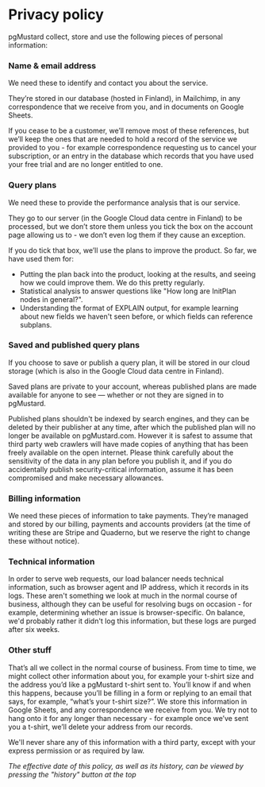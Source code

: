 # Privacy policy

pgMustard collect, store and use the following pieces of personal information:

### Name & email address

We need these to identify and contact you about the service.

They’re stored in our database (hosted in Finland), in Mailchimp, in any correspondence that we receive from you, and in documents on Google Sheets. 

If you cease to be a customer, we’ll remove most of these references, but we’ll keep the ones that are needed to hold a record of the service we provided to you - for example correspondence requesting us to cancel your subscription, or an entry in the database which records that you have used your free trial and are no longer entitled to one.

### Query plans

We need these to provide the performance analysis that is our service. 

They go to our server (in the Google Cloud data centre in Finland) to be processed, but we don’t store them unless you tick the box on the account page allowing us to - we don’t even log them if they cause an exception.

If you do tick that box, we’ll use the plans to improve the product. So far, we have used them for:
- Putting the plan back into the product, looking at the results, and seeing how we could improve them. We do this pretty regularly.
- Statistical analysis to answer questions like "How long are InitPlan nodes in general?".
- Understanding the format of EXPLAIN output, for example learning about new fields we haven't seen before, or which fields can reference subplans.

### Saved and published query plans

If you choose to save or publish a query plan, it will be stored in our cloud storage (which is also in the Google Cloud data centre in Finland).

Saved plans are private to your account, whereas published plans are made available for anyone to see — whether or not they are signed in to pgMustard.

Published plans shouldn't be indexed by search engines, and they can be deleted by their publisher at any time, after which the published plan will no longer be available on pgMustard.com. However it is safest to assume that third party web crawlers will have made copies of anything that has been freely available on the open internet. Please think carefully about the sensitivity of the data in any plan before you publish it, and if you do accidentally publish security-critical information, assume it has been compromised and make necessary allowances.

### Billing information

We need these pieces of information to take payments. They’re managed and stored by our billing, payments and accounts providers (at the time of writing these are Stripe and Quaderno, but we reserve the right to change these without notice).

### Technical information

In order to serve web requests, our load balancer needs technical information, such as browser agent and IP address, which it records in its logs. These aren't something we look at much in the normal course of business, although they can be useful for resolving bugs on occasion - for example, determining whether an issue is browser-specific. On balance, we'd probably rather it didn't log this information, but these logs are purged after six weeks.

### Other stuff

That’s all we collect in the normal course of business. From time to time, we might collect other information about you, for example your t-shirt size and the address you’d like a pgMustard t-shirt sent to. You’ll know if and when this happens, because you’ll be filling in a form or replying to an email that says, for example, “what’s your t-shirt size?”. We store this information in Google Sheets, and any correspondence we receive from you. We try not to hang onto it for any longer than necessary - for example once we’ve sent you a t-shirt, we’ll delete your address from our records.

We'll never share any of this information with a third party, except with your express permission or as required by law.

_The effective date of this policy, as well as its history, can be viewed by pressing the "history" button at the top_
